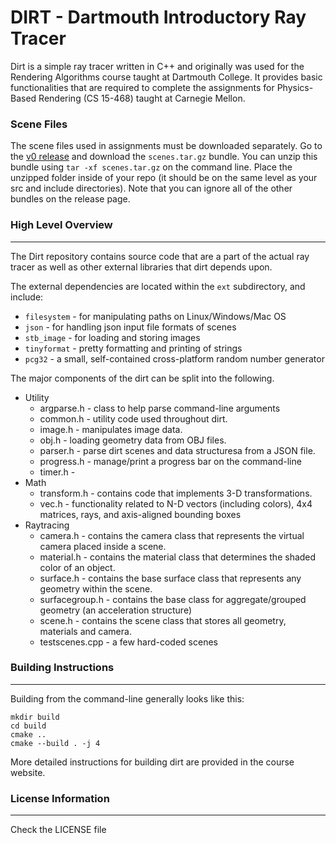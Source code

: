 # DIRT - Dartmouth Introductory Ray Tracer

Dirt is a simple ray tracer written in C++ and originally was used for the Rendering Algorithms course taught at Dartmouth College. It provides basic functionalities that are required to complete the assignments for Physics-Based Rendering (CS 15-468) taught at Carnegie Mellon.

### Scene Files
The scene files used in assignments must be downloaded separately. Go to the [v0 release](https://github.com/cmu-15-468/dirt-s22/releases/tag/v0) and download the `scenes.tar.gz` bundle. You can unzip this bundle using `tar -xf scenes.tar.gz` on the command line. Place the unzipped folder inside of your repo (it should be on the same level as your src and include directories). Note that you can ignore all of the other bundles on the release page.

### High Level Overview
***********************

The Dirt repository contains source code that are a part of the actual ray tracer as well as other external libraries that dirt depends upon.

The external dependencies are located within the `ext` subdirectory, and include:

* `filesystem` - for manipulating paths on Linux/Windows/Mac OS
* `json` - for handling json input file formats of scenes
* `stb_image` - for loading and storing images
* `tinyformat` - pretty formatting and printing of strings
* `pcg32` - a small, self-contained cross-platform random number generator

The major components of the dirt can be split into the following.

* Utility
    + argparse.h - class to help parse command-line arguments
    + common.h - utility code used throughout dirt. 
    + image.h - manipulates image data. 
    + obj.h - loading geometry data from OBJ files.
    + parser.h - parse dirt scenes and data structuresa from a JSON file. 
    + progress.h - manage/print a progress bar on the command-line
    + timer.h - 
* Math
    + transform.h - contains code that implements 3-D transformations.
    + vec.h - functionality related to N-D vectors (including colors), 4x4 matrices, rays, and axis-aligned bounding boxes
* Raytracing
    + camera.h - contains the camera class that represents the virtual camera placed inside a scene.
    + material.h - contains the material class that determines the shaded color of an object.
    + surface.h - contains the base surface class that represents any geometry within the scene.
    + surfacegroup.h - contains the base class for aggregate/grouped geometry (an acceleration structure)
    + scene.h - contains the scene class that stores all geometry, materials and camera.
    + testscenes.cpp - a few hard-coded scenes

### Building Instructions
*************************

Building from the command-line generally looks like this:

```
mkdir build
cd build
cmake ..
cmake --build . -j 4
```

More detailed instructions for building dirt are provided in the course website.

### License Information
***********************

Check the LICENSE file
